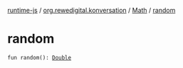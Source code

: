 [runtime-js](../../index.md) / [org.rewedigital.konversation](../index.md) / [Math](index.md) / [random](./random.md)

# random

`fun random(): `[`Double`](https://kotlinlang.org/api/latest/jvm/stdlib/kotlin/-double/index.html)